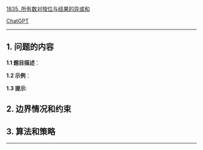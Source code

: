 [1835. 所有数对按位与结果的异或和](https://leetcode.cn/problems/find-xor-sum-of-all-pairs-bitwise-and)

[ChatGPT](chat.openai.com)

---

## 1. 问题的内容
**1.1 题目描述**：

**1.2 示例**：

**1.3 提示**:

## 2. 边界情况和约束


## 3. 算法和策略

---

